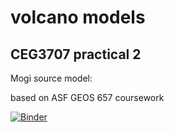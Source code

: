 # volcano models
## CEG3707 practical 2

Mogi source model:

based on ASF GEOS 657 coursework

[![Binder](https://mybinder.org/badge_logo.svg)](https://mybinder.org/v2/gh/koulali/volcano_models/main)



